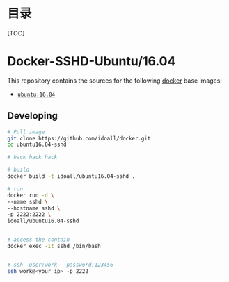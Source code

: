 # 目录

[TOC]

# Docker-SSHD-Ubuntu/16.04


This repository contains the sources for the following [docker](https://docker.io) base images:
- [`ubuntu:16.04`](https://hub.docker.com/r/idoall/ubuntu/)


## Developing

```bash
# Pull image
git clone https://github.com/idoall/docker.git
cd ubuntu16.04-sshd

# hack hack hack

# build
docker build -t idoall/ubuntu16.04-sshd .

# run
docker run -d \
--name sshd \
--hostname sshd \
-p 2222:2222 \
idoall/ubuntu16.04-sshd


# access the contain
docker exec -it sshd /bin/bash


# ssh  user:work   password:123456
ssh work@<your ip> -p 2222

```